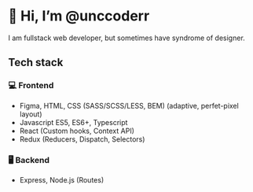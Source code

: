 # 👋 Hi, I’m @unccoderr

I am fullstack web developer, but sometimes have syndrome of designer.

## Tech stack
### 💻 Frontend
* Figma, HTML, CSS (SASS/SCSS/LESS, BEM) (adaptive, perfet-pixel layout) 
* Javascript ES5, ES6+, Typescript
* React (Custom hooks, Context API)
* Redux (Reducers, Dispatch, Selectors)
### 🖥️ Backend
* Express, Node.js (Routes)





